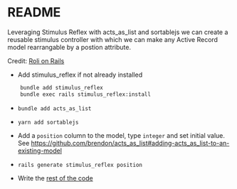 # README

Leveraging Stimulus Reflex with acts_as_list and sortablejs we can create a reusable stimulus controller with which we can make any Active Record model rearrangable by a postion attribute.

Credit: [Roli on Rails](https://www.youtube.com/watch?v=j7Cfb2mrf8Y&t=1s)

* Add stimulus_reflex if not already installed

````bash
    bundle add stimulus_reflex
    bundle exec rails stimulus_reflex:install
````

* `bundle add acts_as_list`

* `yarn add sortablejs`

* Add a `position` column to the model, type `integer` and set initial value. See https://github.com/brendon/acts_as_list#adding-acts_as_list-to-an-existing-model

* `rails generate stimulus_reflex position`

* Write the [rest of the code](https://github.com/fig/drag_and_reposition/commit/d7c4a51e7285d1935fc797db79dca83b528bd322)
